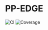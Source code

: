 # PP-EDGE
![CI](https://github.com/raymonl13/pp_edge/actions/workflows/ci.yml/badge.svg) ![Coverage](https://img.shields.io/badge/coverage-auto-blue)